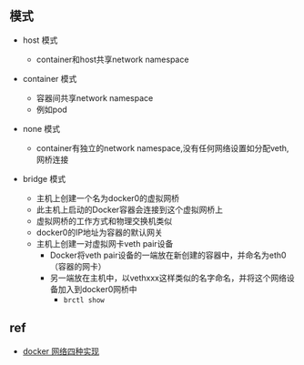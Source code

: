## 模式

+ host 模式
    + container和host共享network namespace

+ container 模式
    + 容器间共享network namespace
    + 例如pod

+ none 模式
    + container有独立的network namespace,没有任何网络设置如分配veth,网桥连接

+ bridge 模式
    + 主机上创建一个名为docker0的虚拟网桥
    + 此主机上启动的Docker容器会连接到这个虚拟网桥上
    + 虚拟网桥的工作方式和物理交换机类似
    + docker0的IP地址为容器的默认网关
    + 主机上创建一对虚拟网卡veth pair设备
        + Docker将veth pair设备的一端放在新创建的容器中，并命名为eth0（容器的网卡）
        + 另一端放在主机中，以vethxxx这样类似的名字命名，并将这个网络设备加入到docker0网桥中
            + `brctl show`

## ref
+ [ docker 网络四种实现](https://zhuanlan.zhihu.com/p/378379821)